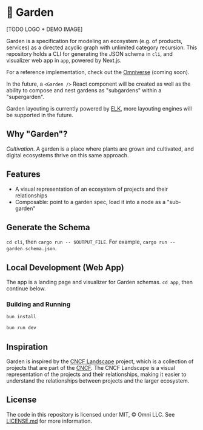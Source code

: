 # 🌱 Garden

[TODO LOGO + DEMO IMAGE]

Garden is a specification for modeling an ecosystem (e.g. of products, services) as a directed acyclic graph with unlimited category recursion. This repository holds a CLI for generating the JSON schema in `cli`, and visualizer web app in `app`, powered by Next.js.

For a reference implementation, check out the [Omniverse](https://verse.omni.dev) (coming soon).

In the future, a `<Garden />` React component will be created as well as the ability to compose and nest gardens as "subgardens" within a "supergarden".

Garden layouting is currently powered by [ELK](https://rtsys.informatik.uni-kiel.de/elklive), more layouting engines will be supported in the future.

## Why "Garden"?

*Cultivation*. A garden is a place where plants are grown and cultivated, and digital ecosystems thrive on this same approach.

## Features

- A visual representation of an ecosystem of projects and their relationships
- Composable: point to a garden spec, load it into a node as a "sub-garden"

## Generate the Schema

`cd cli`, then `cargo run -- $OUTPUT_FILE`. For example, `cargo run -- garden.schema.json`.

## Local Development (Web App)

The app is a landing page and visualizer for Garden schemas. `cd app`, then continue below.

### Building and Running

```sh
bun install
```

```sh
bun run dev
```

## Inspiration

Garden is inspired by the [CNCF Landscape](https://landscape.cncf.io) project, which is a collection of projects that are part of the [CNCF](https://cncf.io). The CNCF Landscape is a visual representation of the projects and their relationships, making it easier to understand the relationships between projects and the larger ecosystem.

## License

The code in this repository is licensed under MIT, &copy; Omni LLC. See [LICENSE.md](LICENSE.md) for more information.
